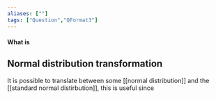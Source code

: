 ```yaml
---
aliases: [""]
tags: ["Question","QFormat3"]
---
```


#### What is
## Normal distribution transformation
It is possible to translate between some [[normal distribution]] and the [[standard normal distirbution]], this is useful since 